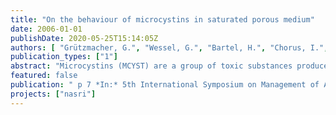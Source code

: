```yaml
---
title: "On the behaviour of microcystins in saturated porous medium"
date: 2006-01-01
publishDate: 2020-05-25T15:14:05Z
authors: [ "Grützmacher, G.", "Wessel, G.", "Bartel, H.", "Chorus, I.", "Holzbecher, E." ]
publication_types: ["1"]
abstract: "Microcystins (MCYST) are a group of toxic substances produced by cyanobacteria (‘blue-green-algae’). In case of cyanobacterial blooms microcystin concentrations in surface waters may reach values far above the value proposed as provisional guideline for drinking water by the WHO of 1 µg/L for MCYST-LR. For drinking water production via underground passage it is therefore necessary to ensure removal to a large extent. For this reason experiments with extracellular microcystins were conducted in the laboratory as well as in a natural setting on the UBA’s (German Federal Environmental Agency) experimental field for simulation of underground passage. Laboratory batch experiments showed that adsorption of microcystins can be neglected in sandy material (kd < 1 cm³/g). Batch and column experiments identified biodegradation as the predominant elimination process in these sediments. The degradation rates derived from laboratory column experiments as well as semi-technical scale enclosure experiments varied between 0.2 d–1 and 18 d–1. In the worst case this means a half life of 2.8 days, so that under aerobic conditions contact times of several days should be sufficient to eliminate MCYST to an extent safe for use as drinking water."
featured: false
publication: " p 7 *In:* 5th International Symposium on Management of Aquifer Recharge / IHP-VI, Series on Groundwater. Berlin. 11. – 16.6.2005"
projects: ["nasri"]
---
```



